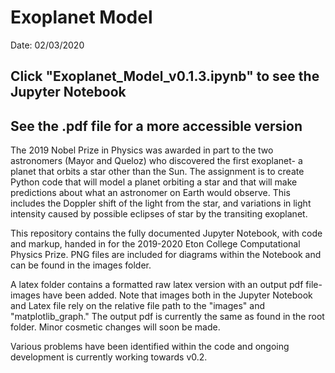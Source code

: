 # Exoplanet Model
Date: 02/03/2020

## Click "Exoplanet_Model_v0.1.3.ipynb" to see the Jupyter Notebook
## See the .pdf file for a more accessible version

The 2019 Nobel Prize in Physics was awarded in part to the two astronomers (Mayor and Queloz) who discovered the first exoplanet- a planet that orbits a star other than the Sun. The assignment is to create Python code that will model a planet orbiting a star and that will make predictions about what an astronomer on Earth would observe. This includes the Doppler shift of the light from the star, and variations in light intensity caused by possible eclipses of star by the transiting exoplanet.

This repository contains the fully documented Jupyter Notebook, with code and markup, handed in for the 2019-2020 Eton College Computational Physics Prize. PNG files are included for diagrams within the Notebook and can be found in the images folder.

A latex folder contains a formatted raw latex version with an output pdf file- images have been added. Note that images both in the Jupyter Notebook and Latex file rely on the relative file path to the "images" and "matplotlib_graph." 
The output pdf is currently the same as found in the root folder. Minor cosmetic changes will soon be made. 

Various problems have been identified within the code and ongoing development is currently working towards v0.2.
